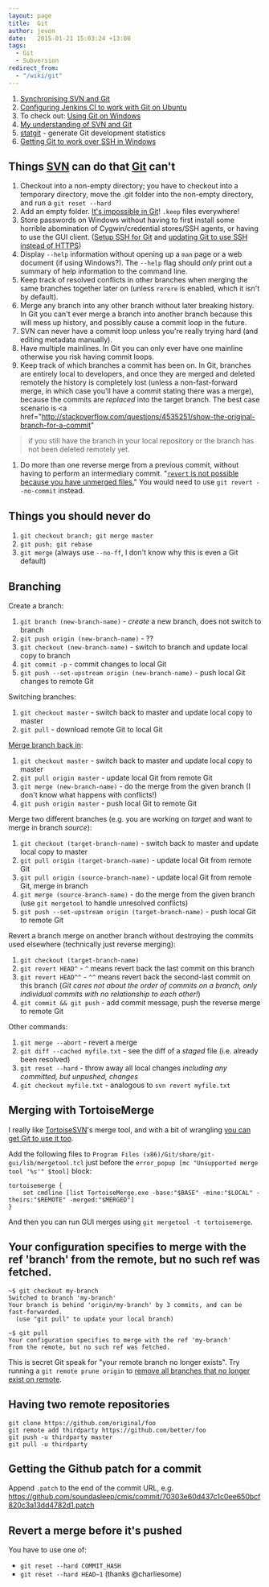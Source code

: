 ```yaml
---
layout: page
title:  Git
author: jevon
date:   2015-01-21 15:03:24 +13:00
tags:
  - Git
  - Subversion
redirect_from:
  - "/wiki/git"
---
```


1. [Synchronising SVN and Git](synchronising-svn-and-git.md)
1. <a href="http://www.uvd.co.uk/blog/labs/configuring-jenkins-continuous-integration-server-to-work-with-git/">Configuring Jenkins CI to work with Git on Ubuntu</a>
1. To check out: <a href="https://github.com/nvie/gitflow/wiki/Windows">Using Git on Windows</a>
1. [My understanding of SVN and Git](my-understanding-of-svn-and-git.md)
1. <a href="https://github.com/soundasleep/statgit/" class="github">statgit</a> - generate Git development statistics
1. [Getting Git to work over SSH in Windows](getting-git-to-work-over-ssh-in-windows.md)

## Things [SVN](svn.md) can do that [Git](git.md) can't

1. Checkout into a non-empty directory; you have to checkout into a temporary directory, move the .git folder into the non-empty directory, and run a `git reset --hard`
1. Add an empty folder. <a href="http://stackoverflow.com/a/115992/39531">It's impossible in Git</a>! `.keep` files everywhere!
1. Store passwords on Windows without having to first install some horrible abomination of Cygwin/credential stores/SSH agents, or having to use the GUI client. (<a href="https://confluence.atlassian.com/display/BITBUCKET/Set+up+SSH+for+Git">Setup SSH for Git</a> and <a href="https://help.github.com/articles/why-is-git-always-asking-for-my-password">updating Git to use SSH instead of HTTPS</a>)
1. Display `--help` information without opening up a `man` page or a web document (if using Windows?). The `--help` flag should _only_ print out a summary of help information to the command line.
1. Keep track of resolved conflicts in other branches when merging the same branches together later on (unless `rerere` is enabled, which it isn't by default).
1. Merge any branch into any other branch without later breaking history. In Git you can't ever merge a branch into another branch because this will mess up history, and possibly cause a commit loop in the future.
1. SVN can never have a commit loop unless you're really trying hard (and editing metadata manually).
1. Have multiple mainlines. In Git you can only ever have one mainline otherwise you risk having commit loops.
1. Keep track of which branches a commit has been on. In Git, branches are entirely local to developers, and once they are merged and deleted remotely the history is completely lost (unless a non-fast-forward merge, in which case you'll have a commit stating there was a merge), because the commits are _replaced_ into the target branch. The best case scenario is <a href="http://stackoverflow.com/questions/4535251/show-the-original-branch-for-a-commit"
>if you still have the branch in your local repository</a> or the branch has not been deleted remotely yet.
1. Do more than one reverse merge from a previous commit, without having to perform an intermediary commit. "<a href="https://twitter.com/soundasleep/status/480876419518455808">`revert` is not possible because you have unmerged files.</a>" You would need to use `git revert --no-commit` instead.

## Things you should never do

1. `git checkout branch; git merge master`
1. `git push; git rebase`
1. `git merge` (always use `--no-ff`, I don't know why this is even a Git default)

## Branching

Create a branch:

1. `git branch (new-branch-name)` - *create* a new branch, does not switch to branch
1. `git push origin (new-branch-name)` - ??
1. `git checkout (new-branch-name)` - switch to branch and update local copy to branch
1. `git commit -p` - commit changes to local Git
1. `git push --set-upstream origin (new-branch-name)` - push local Git changes to remote Git

Switching branches:

1. `git checkout master` - switch back to master and update local copy to master
1. `git pull` - download remote Git to local Git

<a href="http://stackoverflow.com/questions/5601931/best-and-safest-way-to-merge-a-git-branch-into-master">Merge branch back in</a>:

1. `git checkout master` - switch back to master and update local copy to master
1. `git pull origin master` - update local Git from remote Git
1. `git merge (new-branch-name)` - do the merge from the given branch (I don't know what happens with conflicts!)
1. `git push origin master` - push local Git to remote Git

Merge two different branches (e.g. you are working on _target_ and want to merge in branch _source_):

1. `git checkout (target-branch-name)` - switch back to master and update local copy to master
1. `git pull origin (target-branch-name)` - update local Git from remote Git
1. `git pull origin (source-branch-name)` - update local Git from remote Git, merge in branch
1. `git merge (source-branch-name)` - do the merge from the given branch (use `git mergetool` to handle unresolved conflicts)
1. `git push --set-upstream origin (target-branch-name)` - push local Git to remote Git

Revert a branch merge on another branch without destroying the commits used elsewhere (technically just reverse merging):

1. `git checkout (target-branch-name)`
1. `git revert HEAD^` - `^` means revert back the last commit on this branch
1. `git revert HEAD^^` - `^^` means revert back the second-last commit on this branch (*Git cares not about the order of commits on a branch, only individual commits with no relationship to each other!*)
1. `git commit && git push` - add commit message, push the reverse merge to remote Git

Other commands:

1. `git merge --abort` - revert a merge
1. `git diff --cached myfile.txt` - see the diff of a _staged_ file (i.e. already been resolved)
1. `git reset --hard` - throw away all local changes *including any committed, but unpushed, changes*
1. `git checkout myfile.txt` - analogous to `svn revert myfile.txt`

## Merging with TortoiseMerge

I really like [TortoiseSVN](svn.md)'s merge tool, and with a bit of wrangling <a href="http://stackoverflow.com/questions/5190188/why-cant-i-use-tortoisemerge-as-my-git-merge-tool-on-windows">you can get Git to use it too</a>.

Add the following files to `Program Files (x86)/Git/share/git-gui/lib/mergetool.tcl` just before the `error_popup [mc "Unsupported merge tool '%s'" $tool]` block:

```
tortoisemerge {
    set cmdline [list TortoiseMerge.exe -base:"$BASE" -mine:"$LOCAL" -theirs:"$REMOTE" -merged:"$MERGED"]
}
```

And then you can run GUI merges using `git mergetool -t tortoisemerge`.

## Your configuration specifies to merge with the ref 'branch' from the remote, but no such ref was fetched.

```
~$ git checkout my-branch
Switched to branch 'my-branch'
Your branch is behind 'origin/my-branch' by 3 commits, and can be fast-forwarded.
  (use "git pull" to update your local branch)

~$ git pull
Your configuration specifies to merge with the ref 'my-branch'
from the remote, but no such ref was fetched.
```

This is secret Git speak for "your remote branch no longer exists". Try running a `git remote prune origin` to <a href="http://stackoverflow.com/a/1072178/39531">remove all branches that no longer exist on remote</a>.

## Having two remote repositories

```
git clone https://github.com/original/foo
git remote add thirdparty https://github.com/better/foo
git push -u thirdparty master
git pull -u thirdparty
```

## Getting the Github patch for a commit

Append `.patch` to the end of the commit URL, e.g. https://github.com/soundasleep/cmis/commit/70303e60d437c1c0ee650bcf820c3a13dd4782d1.patch

## Revert a merge before it's pushed

You have to use one of:

* `git reset --hard COMMIT_HASH`
* `git reset --hard HEAD~1` (thanks @charliesome)
